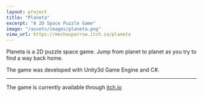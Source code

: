 ```yaml
---
layout: project
title: "Planeta"
excerpt: "A 2D Space Puzzle Game"
image: "/assets/images/planeta.png"
view_url: https://mechasparrow.itch.io/planeta
---
```


<!-- Description -->

Planeta is a 2D puzzle space game. Jump from planet to planet as you try to find a way back home.

The game was developed with Unity3d Game Engine and C#.

---

The game is currently available through [itch.io](https://mechasparrow.itch.io/planeta)
